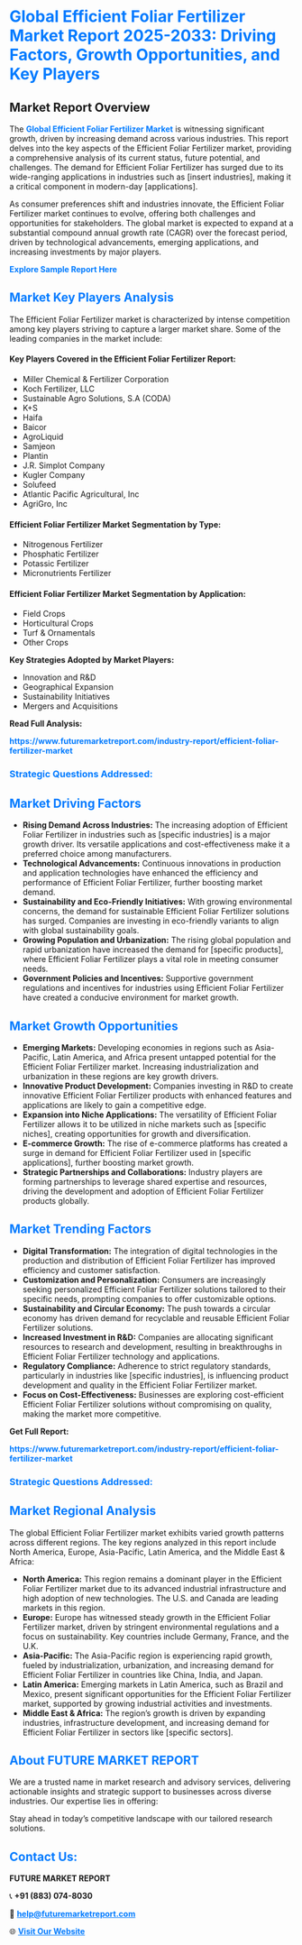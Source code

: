 <h1 style="color: #007BFF;">Global Efficient Foliar Fertilizer Market Report 2025-2033: Driving Factors, Growth Opportunities, and Key Players</h1>

<section id="overview">
<h2>Market Report Overview</h2>
<p>The <a href="https://www.futuremarketreport.com/industry-report/efficient-foliar-fertilizer-market" style="color: #007BFF; text-decoration: none;"><strong>Global Efficient Foliar Fertilizer Market</strong></a> is witnessing significant growth, driven by increasing demand across various industries. This report delves into the key aspects of the Efficient Foliar Fertilizer market, providing a comprehensive analysis of its current status, future potential, and challenges. The demand for Efficient Foliar Fertilizer has surged due to its wide-ranging applications in industries such as [insert industries], making it a critical component in modern-day [applications].</p>
<p>As consumer preferences shift and industries innovate, the Efficient Foliar Fertilizer market continues to evolve, offering both challenges and opportunities for stakeholders. The global market is expected to expand at a substantial compound annual growth rate (CAGR) over the forecast period, driven by technological advancements, emerging applications, and increasing investments by major players.</p>
</section>

<section id="overview">
<p><a href="https://www.futuremarketreport.com/request-sample/reportId=32916" style="color: #007BFF; text-decoration: none;"><strong>Explore Sample Report Here</strong></a></p>
</section>

<section id="key-players">
<h2 style="color: #007BFF;">Market Key Players Analysis</h2>
<p>The Efficient Foliar Fertilizer market is characterized by intense competition among key players striving to capture a larger market share. Some of the leading companies in the market include:</p>
<h4>Key Players Covered in the Efficient Foliar Fertilizer Report:</h4>
<ul><li>Miller Chemical &amp; Fertilizer Corporation</li><li>Koch Fertilizer, LLC</li><li>Sustainable Agro Solutions, S.A (CODA)</li><li>K+S</li><li>Haifa</li><li>Baicor</li><li>AgroLiquid</li><li>Samjeon</li><li>Plantin</li><li>J.R. Simplot Company</li><li>Kugler Company</li><li>Solufeed</li><li>Atlantic Pacific Agricultural, Inc</li><li>AgriGro, Inc</li></ul>
<h4>Efficient Foliar Fertilizer Market Segmentation by Type:</h4>
<ul><li>Nitrogenous Fertilizer</li><li>Phosphatic Fertilizer</li><li>Potassic Fertilizer</li><li>Micronutrients Fertilizer</li></ul>

<h4>Efficient Foliar Fertilizer Market Segmentation by Application:</h4>
<ul><li>Field Crops</li><li>Horticultural Crops</li><li>Turf &amp; Ornamentals</li><li>Other Crops</li></ul>
<p><strong>Key Strategies Adopted by Market Players:</strong></p>
<ul>
<li>Innovation and R&D</li>
<li>Geographical Expansion</li>
<li>Sustainability Initiatives</li>
<li>Mergers and Acquisitions</li>
</ul>
</section>

<section>
<p><strong>Read Full Analysis: </strong></p><a href="https://www.futuremarketreport.com/industry-report/efficient-foliar-fertilizer-market" style="color: #007BFF; text-decoration: none;"><strong>https://www.futuremarketreport.com/industry-report/efficient-foliar-fertilizer-market</strong></a>
<h3 style="color: #007BFF;">Strategic Questions Addressed:</h3>
</section>

<section id="driving-factors">
<h2 style="color: #007BFF;">Market Driving Factors</h2>
<ul>
<li><strong>Rising Demand Across Industries:</strong> The increasing adoption of Efficient Foliar Fertilizer in industries such as [specific industries] is a major growth driver. Its versatile applications and cost-effectiveness make it a preferred choice among manufacturers.</li>
<li><strong>Technological Advancements:</strong> Continuous innovations in production and application technologies have enhanced the efficiency and performance of Efficient Foliar Fertilizer, further boosting market demand.</li>
<li><strong>Sustainability and Eco-Friendly Initiatives:</strong> With growing environmental concerns, the demand for sustainable Efficient Foliar Fertilizer solutions has surged. Companies are investing in eco-friendly variants to align with global sustainability goals.</li>
<li><strong>Growing Population and Urbanization:</strong> The rising global population and rapid urbanization have increased the demand for [specific products], where Efficient Foliar Fertilizer plays a vital role in meeting consumer needs.</li>
<li><strong>Government Policies and Incentives:</strong> Supportive government regulations and incentives for industries using Efficient Foliar Fertilizer have created a conducive environment for market growth.</li>
</ul>
</section>

<section id="growth-opportunities">
<h2 style="color: #007BFF;">Market Growth Opportunities</h2>
<ul>
<li><strong>Emerging Markets:</strong> Developing economies in regions such as Asia-Pacific, Latin America, and Africa present untapped potential for the Efficient Foliar Fertilizer market. Increasing industrialization and urbanization in these regions are key growth drivers.</li>
<li><strong>Innovative Product Development:</strong> Companies investing in R&D to create innovative Efficient Foliar Fertilizer products with enhanced features and applications are likely to gain a competitive edge.</li>
<li><strong>Expansion into Niche Applications:</strong> The versatility of Efficient Foliar Fertilizer allows it to be utilized in niche markets such as [specific niches], creating opportunities for growth and diversification.</li>
<li><strong>E-commerce Growth:</strong> The rise of e-commerce platforms has created a surge in demand for Efficient Foliar Fertilizer used in [specific applications], further boosting market growth.</li>
<li><strong>Strategic Partnerships and Collaborations:</strong> Industry players are forming partnerships to leverage shared expertise and resources, driving the development and adoption of Efficient Foliar Fertilizer products globally.</li>
</ul>
</section>

<section id="trending-factors">
<h2 style="color: #007BFF;">Market Trending Factors</h2>
<ul>
<li><strong>Digital Transformation:</strong> The integration of digital technologies in the production and distribution of Efficient Foliar Fertilizer has improved efficiency and customer satisfaction.</li>
<li><strong>Customization and Personalization:</strong> Consumers are increasingly seeking personalized Efficient Foliar Fertilizer solutions tailored to their specific needs, prompting companies to offer customizable options.</li>
<li><strong>Sustainability and Circular Economy:</strong> The push towards a circular economy has driven demand for recyclable and reusable Efficient Foliar Fertilizer solutions.</li>
<li><strong>Increased Investment in R&D:</strong> Companies are allocating significant resources to research and development, resulting in breakthroughs in Efficient Foliar Fertilizer technology and applications.</li>
<li><strong>Regulatory Compliance:</strong> Adherence to strict regulatory standards, particularly in industries like [specific industries], is influencing product development and quality in the Efficient Foliar Fertilizer market.</li>
<li><strong>Focus on Cost-Effectiveness:</strong> Businesses are exploring cost-efficient Efficient Foliar Fertilizer solutions without compromising on quality, making the market more competitive.</li>
</ul>
</section>

<section>
<p><strong>Get Full Report: </strong></p><a href="https://www.futuremarketreport.com/industry-report/efficient-foliar-fertilizer-market" style="color: #007BFF; text-decoration: none;"><strong>https://www.futuremarketreport.com/industry-report/efficient-foliar-fertilizer-market</strong></a>
<h3 style="color: #007BFF;">Strategic Questions Addressed:</h3>
</section>


<section id="regional-analysis">
<h2 style="color: #007BFF;">Market Regional Analysis</h2>
<p>The global Efficient Foliar Fertilizer market exhibits varied growth patterns across different regions. The key regions analyzed in this report include North America, Europe, Asia-Pacific, Latin America, and the Middle East & Africa:</p>
<ul>
<li><strong>North America:</strong> This region remains a dominant player in the Efficient Foliar Fertilizer market due to its advanced industrial infrastructure and high adoption of new technologies. The U.S. and Canada are leading markets in this region.</li>
<li><strong>Europe:</strong> Europe has witnessed steady growth in the Efficient Foliar Fertilizer market, driven by stringent environmental regulations and a focus on sustainability. Key countries include Germany, France, and the U.K.</li>
<li><strong>Asia-Pacific:</strong> The Asia-Pacific region is experiencing rapid growth, fueled by industrialization, urbanization, and increasing demand for Efficient Foliar Fertilizer in countries like China, India, and Japan.</li>
<li><strong>Latin America:</strong> Emerging markets in Latin America, such as Brazil and Mexico, present significant opportunities for the Efficient Foliar Fertilizer market, supported by growing industrial activities and investments.</li>
<li><strong>Middle East & Africa:</strong> The region’s growth is driven by expanding industries, infrastructure development, and increasing demand for Efficient Foliar Fertilizer in sectors like [specific sectors].</li>
</ul>
</section>

<footer>
<h2 style="color: #007BFF;">About FUTURE MARKET REPORT</h2>
<p>We are a trusted name in market research and advisory services, delivering actionable insights and strategic support to businesses across diverse industries. Our expertise lies in offering:</p>

<p>Stay ahead in today’s competitive landscape with our tailored research solutions.</p>

<h2 style="color: #007BFF;">Contact Us:</h2>
<p><strong>FUTURE MARKET REPORT</strong></p>
<p>📞 <strong>+91 (883) 074-8030</strong></p>
<p>📧 <strong><a href="mailto:help@futuremarketreport.com" style="color: #007BFF;">help@futuremarketreport.com</a></strong></p>
<p>🌐 <strong><a href="https://www.futuremarketreport.com/" style="color: #007BFF;">Visit Our Website</a></strong></p>
</footer>